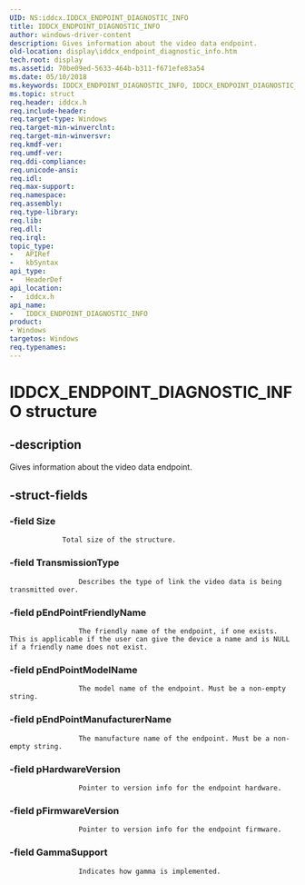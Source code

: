 ```yaml
---
UID: NS:iddcx.IDDCX_ENDPOINT_DIAGNOSTIC_INFO
title: IDDCX_ENDPOINT_DIAGNOSTIC_INFO
author: windows-driver-content
description: Gives information about the video data endpoint.
old-location: display\iddcx_endpoint_diagnostic_info.htm
tech.root: display
ms.assetid: 70be09ed-5633-464b-b311-f671efe83a54
ms.date: 05/10/2018
ms.keywords: IDDCX_ENDPOINT_DIAGNOSTIC_INFO, IDDCX_ENDPOINT_DIAGNOSTIC_INFO structure [Display Devices], display.iddcx_endpoint_diagnostic_info, iddcx/IDDCX_ENDPOINT_DIAGNOSTIC_INFO
ms.topic: struct
req.header: iddcx.h
req.include-header: 
req.target-type: Windows
req.target-min-winverclnt: 
req.target-min-winversvr: 
req.kmdf-ver: 
req.umdf-ver: 
req.ddi-compliance: 
req.unicode-ansi: 
req.idl: 
req.max-support: 
req.namespace: 
req.assembly: 
req.type-library: 
req.lib: 
req.dll: 
req.irql: 
topic_type:
-	APIRef
-	kbSyntax
api_type:
-	HeaderDef
api_location:
-	iddcx.h
api_name:
-	IDDCX_ENDPOINT_DIAGNOSTIC_INFO
product:
- Windows
targetos: Windows
req.typenames: 
---
```


# IDDCX_ENDPOINT_DIAGNOSTIC_INFO structure


## -description


Gives information about the video data endpoint.


## -struct-fields




### -field Size


                     
                 Total size of the structure.


### -field TransmissionType


                     Describes the type of link the video data is being transmitted over.
                 


### -field pEndPointFriendlyName


                     The friendly name of the endpoint, if one exists. This is applicable if the user can give the device a name and is NULL if a friendly name does not exist.
                 


### -field pEndPointModelName


                     The model name of the endpoint. Must be a non-empty string.
                 


### -field pEndPointManufacturerName


                     The manufacture name of the endpoint. Must be a non-empty string.
                 


### -field pHardwareVersion


                     Pointer to version info for the endpoint hardware.
                 


### -field pFirmwareVersion


                     Pointer to version info for the endpoint firmware.
                 


### -field GammaSupport


                     Indicates how gamma is implemented.
                 

